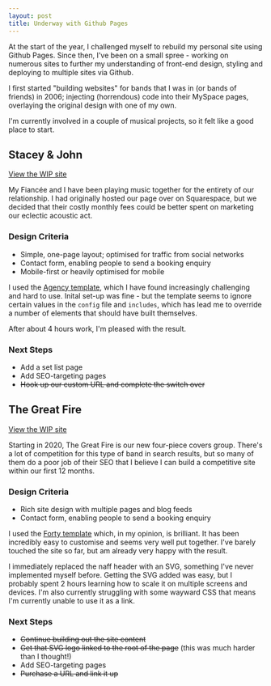 ```yaml
---
layout: post
title: Underway with Github Pages
---
```

At the start of the year, I challenged myself to rebuild my personal site using Github Pages. Since then, I've been on a small spree - working on numerous sites to further my understanding of front-end design, styling and deploying to multiple sites via Github. 

I first started "building websites" for bands that I was in (or bands of friends) in 2006; injecting (horrendous) code into their MySpace pages, overlaying the original design with one of my own. 

I'm currently involved in a couple of musical projects, so it felt like a good place to start. 

## Stacey & John
[View the WIP site](https://staceyandjohn.github.io/staceyandjohn)

My Fiancée and I have been playing music together for the entirety of our relationship. I had originally hosted our page over on Squarespace, but we decided that their costly monthly fees could be better spent on marketing our eclectic acoustic act. 

### Design Criteria
* Simple, one-page layout; optimised for traffic from social networks
* Contact form, enabling people to send a booking enquiry
* Mobile-first or heavily optimised for mobile

I used the [Agency template](https://github.com/y7kim/agency-jekyll-theme), which I have found increasingly challenging and hard to use. Inital set-up was fine - but the template seems to ignore certain values in the `config` file and `includes`, which has lead me to override a number of elements that should have built themselves.

After about 4 hours work, I'm pleased with the result.

### Next Steps
* Add a set list page
* Add SEO-targeting pages
* <strike>Hook up our custom URL and complete the switch over</strike>

## The Great Fire
[View the WIP site](https://thegreatfire.github.io/thegreatfire)

Starting in 2020, The Great Fire is our new four-piece covers group. There's a lot of competition for this type of band in search results, but so many of them do a poor job of their SEO that I believe I can build a competitive site within our first 12 months.

### Design Criteria
* Rich site design with multiple pages and blog feeds
* Contact form, enabling people to send a booking enquiry

I used the [Forty template](https://github.com/andrewbanchich/forty-jekyll-theme) which, in my opinion, is brilliant. It has been incredibly easy to customise and seems very well put together. I've barely touched the site so far, but am already very happy with the result. 

I immediately replaced the naff header with an SVG, something I've never implemented myself before. Getting the SVG added was easy, but I probably spent 2 hours learning how to scale it on multiple screens and devices. I'm also currently struggling with some wayward CSS that means I'm currently unable to use it as a link.

### Next Steps
* <strike>Continue building out the site content</strike>
* <strike>Get that SVG logo linked to the root of the page</strike> (this was much harder than I thought!)
* Add SEO-targeting pages
* <strike>Purchase a URL and link it up</strike>